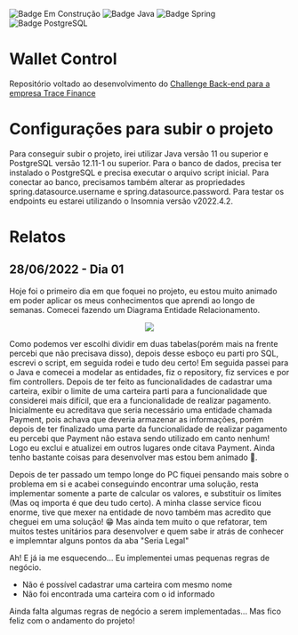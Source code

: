 ![Badge Em Construção](http://img.shields.io/static/v1?label=STATUS&message=EMCONSTRUÇÃO&color=yellow&style=for-the-badge)
![Badge Java](http://img.shields.io/static/v1?label=JAVA&message=11.0.13&color=yellow&style=for-the-badge)
![Badge Spring](http://img.shields.io/static/v1?label=SPRING&message=2.7.1&color=GREEN&style=for-the-badge)
![Badge PostgreSQL](http://img.shields.io/static/v1?label=POSTGRESQL&message=12.11-1&color=blue&style=for-the-badge)

# Wallet Control
Repositório voltado ao desenvolvimento do <a href="https://github.com/tracefinance/backend-challenge"> Challenge Back-end para a empresa Trace Finance </a>

# Configurações para subir o projeto
Para conseguir subir o projeto, irei utilizar Java versão 11 ou superior e PostgreSQL versão 12.11-1 ou superior.
Para o banco de dados, precisa ter instalado o PostgreSQL e precisa executar o arquivo script inicial.
Para conectar ao banco, precisamos também alterar as propriedades spring.datasource.username e spring.datasource.password.
Para testar os endpoints eu estarei utilizando o Insomnia versão v2022.4.2.

# Relatos
## 28/06/2022 - Dia 01
Hoje foi o primeiro dia em que foquei no projeto, eu estou muito animado em poder aplicar os meus conhecimentos que aprendi ao longo de semanas. Comecei fazendo um Diagrama Entidade Relacionamento.
<p align="center">
  <img src="https://user-images.githubusercontent.com/48693812/176249895-72b74f10-3c40-45b0-8e49-ae3b71d79ed3.png" /> 
</p>

Como podemos ver escolhi dividir em duas tabelas(porém mais na frente percebi que não precisava disso), depois desse esboço eu parti pro SQL, escrevi o script, em seguida rodei e tudo deu certo!
Em seguida passei para o Java e comecei a modelar as entidades, fiz o repository, fiz services e por fim controllers.
Depois de ter feito as funcionalidades de cadastrar uma carteira, exibir o limite de uma carteira parti para a funcionalidade que considerei mais difícil, que era a funcionalidade de realizar pagamento.
Inicialmente eu acreditava que seria necessário uma entidade chamada Payment, pois achava que deveria armazenar as informações, porém depois de ter finalizado uma parte da funcionalidade de realizar pagamento eu percebi que Payment não estava sendo utilizado em canto nenhum! Logo eu exclui e atualizei em outros lugares onde citava Payment. Ainda tenho bastante coisas para desenvolver mas estou bem animado 🤩.

Depois de ter passado um tempo longe do PC fiquei pensando mais sobre o problema em si e acabei conseguindo encontrar uma solução, resta implementar somente a parte de calcular os valores, e substituir os limites (Mas oq importa é que deu tudo certo). A minha classe service ficou enorme, tive que mexer na entidade de novo também mas acredito que cheguei em uma solução! 😁 Mas ainda tem muito o que refatorar, tem muitos testes unitários para desenvolver e quem sabe ir atrás de conhecer e implemntar alguns pontos da aba "Seria Legal"

Ah! E já ia me esquecendo... Eu implementei umas pequenas regras de negócio. 
- Não é possível cadastrar uma carteira com mesmo nome
- Não foi encontrada uma carteira com o id informado

Ainda falta algumas regras de negócio a serem implementadas... Mas fico feliz com o andamento do projeto!

